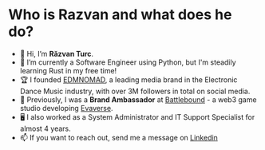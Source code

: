 # Who is Razvan and what does he do?

- 👋 Hi, I’m **Răzvan Turc**.
- 👀 I’m currently a Software Engineer using Python, but I'm steadily learning Rust in my free time!
- 🏆 I founded [EDMNOMAD](https://edmnomad.com), a leading media brand in the Electronic Dance Music industry, with over 3M followers in total on social media.
- 🌱 Previously, I was a **Brand Ambassador** at [Battlebound](https://battlebound.io) - a web3 game studio developing [Evaverse](https://evaverse.com).
- 🖥️ I also worked as a System Administrator and IT Support Specialist for almost 4 years.
- 📫 If you want to reach out, send me a message on [Linkedin](https://www.linkedin.com/in/razvanturc/)

<!---
razvanmt/about is a ✨ special ✨ repository because its `README.md` (this file) appears on your GitHub profile.
You can click the Preview link to take a look at your changes.
--->
